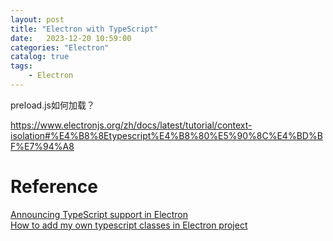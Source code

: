 ```yaml
---      
layout: post      
title: "Electron with TypeScript"      
date:   2023-12-20 10:59:00       
categories: "Electron"      
catalog: true      
tags:       
    - Electron      
---      
```

      
preload.js如何加载？

https://www.electronjs.org/zh/docs/latest/tutorial/context-isolation#%E4%B8%8Etypescript%E4%B8%80%E5%90%8C%E4%BD%BF%E7%94%A8

# Reference
[Announcing TypeScript support in Electron](https://www.electronjs.org/blog/typescript)    
[How to add my own typescript classes in Electron project](https://stackoverflow.com/questions/56498489/how-to-add-my-own-typescript-classes-in-electron-project)  